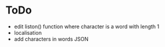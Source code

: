 # ToDo

- edit liston() function where character is a word with length 1
- localisation
- add characters in words JSON